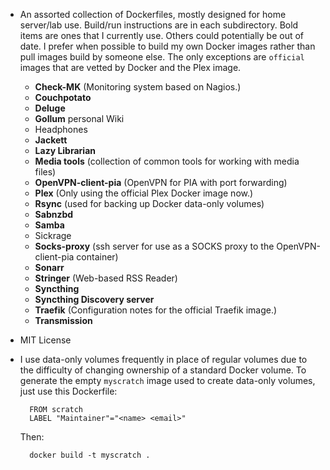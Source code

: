 * An assorted collection of Dockerfiles, mostly designed for home server/lab
  use. Build/run instructions are in each subdirectory. Bold items are ones that
  I currently use. Others could potentially be out of date. I prefer when
  possible to build my own Docker images rather than pull images build by
  someone else. The only exceptions are `official` images that are vetted by
  Docker and the Plex image.

  - **Check-MK** (Monitoring system based on Nagios.)
  - **Couchpotato**
  - **Deluge**
  - **Gollum** personal Wiki
  - Headphones
  - **Jackett**
  - **Lazy Librarian**
  - **Media tools** (collection of common tools for working with media files)
  - **OpenVPN-client-pia** (OpenVPN for PIA with port forwarding)
  - **Plex** (Only using the official Plex Docker image now.)
  - **Rsync** (used for backing up Docker data-only volumes)
  - **Sabnzbd**
  - **Samba**
  - Sickrage
  - **Socks-proxy** (ssh server for use as a SOCKS proxy to the OpenVPN-client-pia container)
  - **Sonarr**
  - **Stringer** (Web-based RSS Reader)
  - **Syncthing**
  - **Syncthing Discovery server**
  - **Traefik** (Configuration notes for the official Traefik image.)
  - **Transmission**

* MIT License

* I use data-only volumes frequently in place of regular volumes due to the
  difficulty of changing ownership of a standard Docker volume. To generate the
  empty `myscratch` image used to create data-only volumes, just use this
  Dockerfile:

        FROM scratch
        LABEL "Maintainer"="<name> <email>"

  Then:

        docker build -t myscratch .
